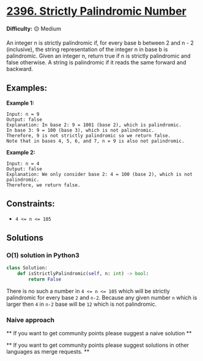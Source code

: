 # [2396. Strictly Palindromic Number](https://leetcode.com/problems/strictly-palindromic-number/)

**Difficulty:** :yellow_circle: Medium

An integer n is strictly palindromic if, for every base b between 2 and n - 2 
(inclusive), the string representation of the integer n in base b is palindromic.
Given an integer n, return true if n is strictly palindromic and false otherwise.
A string is palindromic if it reads the same forward and backward.

## Examples:

**Example 1:**
```text
Input: n = 9
Output: false
Explanation: In base 2: 9 = 1001 (base 2), which is palindromic.
In base 3: 9 = 100 (base 3), which is not palindromic.
Therefore, 9 is not strictly palindromic so we return false.
Note that in bases 4, 5, 6, and 7, n = 9 is also not palindromic.
```

**Example 2:**
```text
Input: n = 4
Output: false
Explanation: We only consider base 2: 4 = 100 (base 2), which is not palindromic.
Therefore, we return false.
```

## Constraints:

- `4 <= n <= 105`


## Solutions

### O(1) solution in Python3

```python
class Solution:
    def isStrictlyPalindromic(self, n: int) -> bool:
        return False
```

There is no such a number in `4 <= n <= 105` which will be strictly palindromic for every base `2` and `n-2`. Because any given number `n` which is larger then `4` in `n-2` base will be `12` which is not palindromic.  


### Naive approach
** If you want to get community points please suggest a naive solution **


** If you want to get community points please suggest solutions in other languages as merge requests. **
